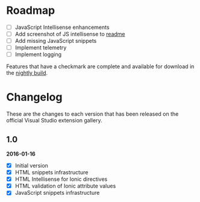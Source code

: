 # Roadmap

- [ ] JavaScript Intellisense enhancements
- [ ] Add screenshot of JS intellisense to [readme](README.md#javascript)
- [ ] Add missing JavaScript snippets
- [ ] Implement telemetry
- [ ] Implement logging

Features that have a checkmark are complete and available for
download in the
[nightly build](http://vsixgallery.com/extension/dcf84938-593b-49d8-9dff-d6014632e44e/).

# Changelog

These are the changes to each version that has been released
on the official Visual Studio extension gallery.

## 1.0

**2016-01-16**

- [x] Initial version
- [x] HTML snippets infrastructure
- [x] HTML Intellisense for Ionic directives
- [x] HTML validation of Ionic attribute values
- [x] JavaScript snippets infrastructure
